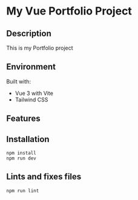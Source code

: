 # My Vue Portfolio Project

## Description
This is my Portfolio project

## Environment
Built with:
- Vue 3 with Vite
- Tailwind CSS

## Features

## Installation
    npm install
    npm run dev

## Lints and fixes files
    npm run lint